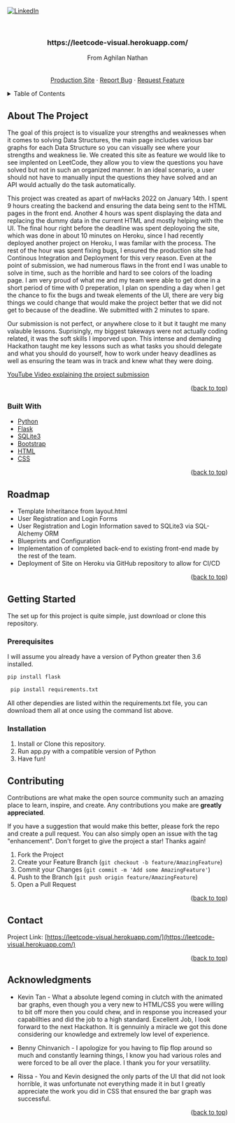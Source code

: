 <div id="top"></div>

[![LinkedIn][linkedin-shield]][linkedin-url]



<!-- PROJECT LOGO -->
<br />
<div align="center">
<h3 align="center">https://leetcode-visual.herokuapp.com/</h3>

  <p align="center">
    From Aghilan Nathan
    <br />
    <br />
    <br />
    <a href="https://split-fare.herokuapp.com/">Production Site</a>
    ·
    <a href="mailto:nathanaghilan@gmail.com">Report Bug</a>
    ·
    <a href="mailto:nathanaghilan@gmail.com">Request Feature</a>
  </p>
</div>



<!-- TABLE OF CONTENTS -->
<details>
  <summary>Table of Contents</summary>
  <ol>
    <li>
      <a href="#about-the-project">About The Project</a>
      <ul>
        <li><a href="#built-with">Built With</a></li>
        <li><a href="#roadmap">Roadmap</a></li>
      </ul>
    </li>
    <li>
      <a href="#getting-started">Getting Started</a>
      <ul>
        <li><a href="#prerequisites">Prerequisites</a></li>
        <li><a href="#installation">Installation</a></li>
      </ul>
    </li>
    <li><a href="#contributing">Contributing</a></li>
    <li><a href="#contact">Contact</a></li>
    <li><a href="#acknowledgments">Acknowledgments</a></li>
  </ol>
</details>



<!-- ABOUT THE PROJECT -->
## About The Project

The goal of this project is to visualize your strengths and weaknesses when it comes to solving Data Structures,
the main page includes various bar graphs for each Data Structure so you can visually see where your strengths and weakness lie. 
We created this site as feature we would like to see implented on LeetCode, they allow you to view the questions you have solved but not in such an organized manner.
In an ideal scenario, a user should not have to manually input the questions they have solved and an API would actually do the task automatically. 

This project was created as apart of nwHacks 2022 on January 14th. 
I spent 9 hours creating the backend and ensuring the data being sent to the HTML pages in the front end.
Another 4 hours was spent displaying the data and replacing the dummy data in the current HTML and mostly helping with the UI.
The final hour right before the deadline was spent deployoing the site, which was done in about 10 minutes on Heroku, since I had recently deployed another project on Heroku, I was familar with the process.
The rest of the hour was spent fixing bugs, I ensured the production site had Continous Integration and Deployment for this very reason.
Even at the point of submission, we had numerous flaws in the front end I was unable to solve in time, such as the horrible and hard to see colors of the loading page.
I am very proud of what me and my team were able to get done in a short period of time with 0 preperation, I plan on spending a day when I get the chance to fix the bugs and tweak elements of the UI, there are very big things we could change that would make the project better that we did not get to because of the deadline.
We submitted with 2 minutes to spare.

Our submission is not perfect, or anywhere close to it but it taught me many valauble lessons. Suprisingly, my biggest takeways were not actually coding related, it was the soft skills I imporved upon. 
This intense and demanding Hackathon taught me key lessons such as what tasks you should delegate and what you should do yourself, how to work under heavy deadlines as well as ensuring the team was in track and knew what they were doing. 

[YouTube Video explaining the project submission](https://www.youtube.com/watch?v=zlDN6rarDLI)

<p align="right">(<a href="#top">back to top</a>)</p>



### Built With

* [Python](https://www.python.org/)
* [Flask](https://flask.palletsprojects.com/en/2.0.x/)
* [SQLite3](https://www.sqlite.org/index.html)
* [Bootstrap](https://getbootstrap.com/)
* [HTML](https://developer.mozilla.org/en-US/docs/Web/HTML)
* [CSS](https://developer.mozilla.org/en-US/docs/Web/CSS)

<p align="right">(<a href="#top">back to top</a>)</p>


<!-- ROADMAP -->
## Roadmap

- Template Inheritance from layout.html
- User Registration and Login Forms
- User Registration and Login Information saved to SQLite3 via SQL-Alchemy ORM
- Blueprints and Configuration
- Implementation of completed back-end to existing front-end made by the rest of the team.
- Deployment of Site on Heroku via GitHub repository to allow for CI/CD

<p align="right">(<a href="#top">back to top</a>)</p>

<!-- GETTING STARTED -->
## Getting Started

The set up for this project is quite simple, just download or clone this repository.

### Prerequisites

I will assume you already have a version of Python greater then 3.6 installed.
  ```sh
  pip install flask
  ```
  ```sh
   pip install requirements.txt
  ```
All other dependies are listed within the requirements.txt file, you can download them all at once using the command list above.

### Installation

1. Install or Clone this repository.
2. Run app.py with a compatible version of Python 
3. Have fun!


<!-- CONTRIBUTING -->
## Contributing

Contributions are what make the open source community such an amazing place to learn, inspire, and create. Any contributions you make are **greatly appreciated**.

If you have a suggestion that would make this better, please fork the repo and create a pull request. You can also simply open an issue with the tag "enhancement".
Don't forget to give the project a star! Thanks again!

1. Fork the Project
2. Create your Feature Branch (`git checkout -b feature/AmazingFeature`)
3. Commit your Changes (`git commit -m 'Add some AmazingFeature'`)
4. Push to the Branch (`git push origin feature/AmazingFeature`)
5. Open a Pull Request

<p align="right">(<a href="#top">back to top</a>)</p>


<!-- CONTACT -->
## Contact

Project Link: [https://leetcode-visual.herokuapp.com/](https://leetcode-visual.herokuapp.com/)

<p align="right">(<a href="#top">back to top</a>)</p>



<!-- ACKNOWLEDGMENTS -->
## Acknowledgments

* Kevin Tan - What a absolute legend coming in clutch with the animated bar graphs, even though you a very new to HTML/CSS you were willing to bit off more then you could chew, and in response you increased your capabillties and did the job to a high standard. Excellent Job, I look forward to the next Hackathon. It is gennuinly a miracle we got this done considering our knowledge and extremely low level of experience.

* Benny Chinvanich - I apologize for you having to flip flop around so much and constantly learning things, I know you had various roles and were forced to be all over the place. I thank you for your versatility.

* Rissa - You and Kevin designed the only parts of the UI that did not look horrible, it was unfortunate not everything made it in but I greatly appreciate the work you did in CSS that ensured the bar graph was successful. 

<p align="right">(<a href="#top">back to top</a>)</p>



<!-- MARKDOWN LINKS & IMAGES -->
<!-- https://www.markdownguide.org/basic-syntax/#reference-style-links -->
[contributors-shield]: https://img.shields.io/github/contributors/github_username/repo_name.svg?style=for-the-badge
[contributors-url]: https://github.com/github_username/repo_name/graphs/contributors
[forks-shield]: https://img.shields.io/github/forks/github_username/repo_name.svg?style=for-the-badge
[forks-url]: https://github.com/github_username/repo_name/network/members
[stars-shield]: https://img.shields.io/github/stars/github_username/repo_name.svg?style=for-the-badge
[stars-url]: https://github.com/github_username/repo_name/stargazers
[issues-shield]: https://img.shields.io/github/issues/github_username/repo_name.svg?style=for-the-badge
[issues-url]: https://github.com/github_username/repo_name/issues
[license-shield]: https://img.shields.io/github/license/github_username/repo_name.svg?style=for-the-badge
[license-url]: https://github.com/github_username/repo_name/blob/master/LICENSE.txt
[linkedin-shield]: https://img.shields.io/badge/-LinkedIn-black.svg?style=for-the-badge&logo=linkedin&colorB=555
[linkedin-url]: https://www.linkedin.com/in/aghilan-nathan-3b65bb211/
[product-screenshot]: images/screenshot.png

